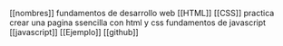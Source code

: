 [[nombres]]
fundamentos de desarrollo web
[[HTML]] 
 [[CSS]]
 practica crear una pagina ssencilla con html y css
 fundamentos de javascript
 [[javascript]]
[[Ejemplo]]
[[github]]
 